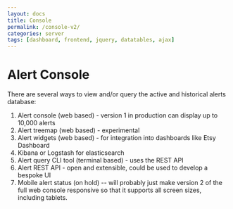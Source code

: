```yaml
---
layout: docs
title: Console
permalink: /console-v2/
categories: server
tags: [dashboard, frontend, jquery, datatables, ajax]
---
```


# Alert Console

There are several ways to view and/or query the active and historical alerts database:

1. Alert console (web based) - version 1 in production can display up to 10,000 alerts
2. Alert treemap (web based) - experimental
3. Alert widgets (web based) - for integration into dashboards like Etsy Dashboard
4. Kibana or Logstash for elasticsearch
5. Alert query CLI tool (terminal based) - uses the REST API
6. Alert REST API - open and extensible, could be used to develop a bespoke UI
7. Mobile alert status (on hold) -- will probably just make version 2 of the full web console responsive so that it supports all screen sizes, including tablets.

